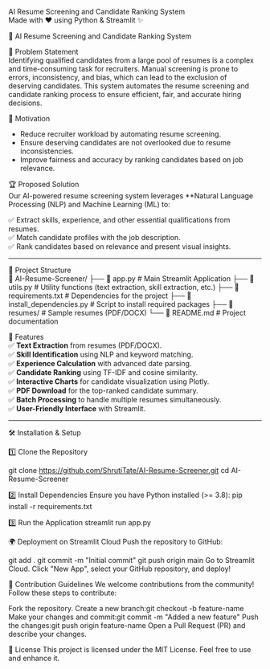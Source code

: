  AI Resume Screening and Candidate Ranking System  
Made with ❤️ using Python & Streamlit ✨  

📄 AI Resume Screening and Candidate Ranking System

 🚀 Problem Statement  
Identifying qualified candidates from a large pool of resumes is a complex and time-consuming task for recruiters. Manual screening is prone to errors, inconsistency, and bias, which can lead to the exclusion of deserving candidates. This system automates the resume screening and candidate ranking process to ensure efficient, fair, and accurate hiring decisions.

 🎯 Motivation  
- Reduce recruiter workload by automating resume screening.  
- Ensure deserving candidates are not overlooked due to resume inconsistencies.  
- Improve fairness and accuracy by ranking candidates based on job relevance.  

 🏆 Proposed Solution  
Our AI-powered resume screening system leverages **Natural Language Processing (NLP) and Machine Learning (ML) to:

✅ Extract skills, experience, and other essential qualifications from resumes.  
✅ Match candidate profiles with the job description.  
✅ Rank candidates based on relevance and present visual insights.  

---

 📂 Project Structure  
📂 AI-Resume-Screener/ 
├── 📄 app.py # Main Streamlit Application 
├── 📄 utils.py # Utility functions (text extraction, skill extraction, etc.) 
├── 📄 requirements.txt # Dependencies for the project 
├── 📄 install_dependencies.py # Script to install required packages 
├── 📂 resumes/ # Sample resumes (PDF/DOCX) 
└── 📄 README.md # Project documentation

🔧 Features  
✅ **Text Extraction** from resumes (PDF/DOCX).  
✅ **Skill Identification** using NLP and keyword matching.  
✅ **Experience Calculation** with advanced date parsing.  
✅ **Candidate Ranking** using TF-IDF and cosine similarity.  
✅ **Interactive Charts** for candidate visualization using Plotly.  
✅ **PDF Download** for the top-ranked candidate summary.  
✅ **Batch Processing** to handle multiple resumes simultaneously.  
✅ **User-Friendly Interface** with Streamlit.  

---
🛠️ Installation & Setup  

 1️⃣ Clone the Repository  

git clone https://github.com/ShrutiTate/AI-Resume-Screener.git
cd AI-Resume-Screener

2️⃣ Install Dependencies
Ensure you have Python installed (>= 3.8):
pip install -r requirements.txt

3️⃣ Run the Application
streamlit run app.py

🌍 Deployment on Streamlit Cloud
Push the repository to GitHub:


git add .
git commit -m "Initial commit"
git push origin main
Go to Streamlit Cloud.
Click "New App", select your GitHub repository, and deploy!

🤝 Contribution Guidelines
We welcome contributions from the community! Follow these steps to contribute:

Fork the repository.
Create a new branch:git checkout -b feature-name
Make your changes and commit:git commit -m "Added a new feature"
Push the changes:git push origin feature-name
Open a Pull Request (PR) and describe your changes.

📜 License
This project is licensed under the MIT License. Feel free to use and enhance it.


